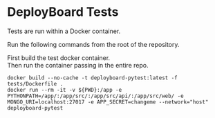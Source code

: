 # DeployBoard Tests

Tests are run within a Docker container.

Run the following commands from the root of the repository.

First build the test docker container.  
Then run the container passing in the entire repo.

```
docker build --no-cache -t deployboard-pytest:latest -f tests/Dockerfile .
docker run --rm -it -v ${PWD}:/app -e PYTHONPATH=/app/:/app/src/:/app/src/api/:/app/src/web/ -e MONGO_URI=localhost:27017 -e APP_SECRET=changeme --network="host" deployboard-pytest
```
